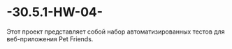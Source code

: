 # -30.5.1-HW-04-
Этот проект представляет собой набор автоматизированных тестов для веб-приложения Pet Friends.
